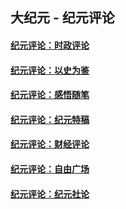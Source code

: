 ## 大纪元 - 纪元评论

#### [纪元评论：时政评论](indexes/nsc1025/README.md?10030330)
#### [纪元评论：以史为鉴](indexes/nsc1028/README.md?10030330)
#### [纪元评论：感悟随笔](indexes/nsc1035/README.md?10030330)
#### [纪元评论：纪元特稿](indexes/nsc424/README.md?10030330)
#### [纪元评论：财经评论](indexes/nsc1026/README.md?10030330)
#### [纪元评论：自由广场](indexes/nsc993/README.md?10030330)
#### [纪元评论：纪元社论](indexes/nsc422/README.md?10030330)

